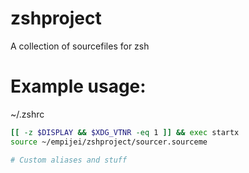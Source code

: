 # zshproject
A collection of sourcefiles for zsh

# Example usage:
~/.zshrc
```sh
[[ -z $DISPLAY && $XDG_VTNR -eq 1 ]] && exec startx
source ~/empijei/zshproject/sourcer.sourceme

# Custom aliases and stuff
```
